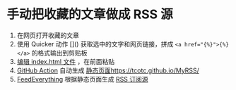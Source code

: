 # 手动把收藏的文章做成 RSS 源

1. 在网页打开收藏的文章
2. 使用 Quicker 动作 [\](\) 获取选中的文字和网页链接，拼成 `<a href="{%}">{%}</a>` 的格式输出到剪贴板
3. [编辑 index.html 文件](https://github.com/TCOTC/MyRSS/edit/main/index.html) ，在前面粘贴
4. [GitHub Action](https://github.com/TCOTC/MyRSS/actions) 自动生成 [静态页面](https://tcotc.github.io/MyRSS/)https://tcotc.github.io/MyRSS/
5. [FeedEverything](https://rsseverything.com/) 根据静态页面生成 [RSS 订阅源](https://rsseverything.com/feed/45acc535-1448-49db-8cb5-d37a76dbfec7.xml)
